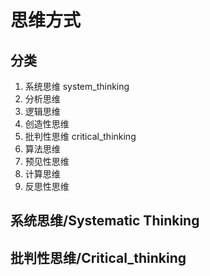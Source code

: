 # 思维方式

## 分类

1. 系统思维 system_thinking
1. 分析思维
1. 逻辑思维
1. 创造性思维
1. 批判性思维 critical_thinking
1. 算法思维
1. 预见性思维
1. 计算思维
1. 反思性思维


## 系统思维/Systematic Thinking


## 批判性思维/Critical_thinking


